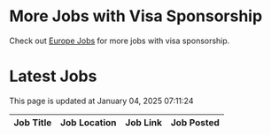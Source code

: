 # More Jobs with Visa Sponsorship

Check out [Europe Jobs](https://github.com/sureshparimi/europejobs#latest-jobs) for more jobs with visa sponsorship.

# Latest Jobs

This page is updated at January 04, 2025 07:11:24

| Job Title | Job Location | Job Link | Job Posted |
| --- | --- | --- | --- |

